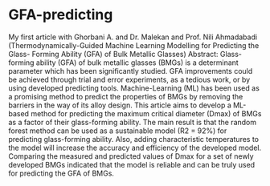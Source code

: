 # GFA-predicting
My first article with Ghorbani A. and Dr. Malekan and Prof. Nili Ahmadabadi (Thermodynamically-Guided Machine Learning Modelling for Predicting the Glass- Forming Ability (GFA) of Bulk Metallic Glasses)
Abstract:
Glass-forming ability (GFA) of bulk metallic glasses (BMGs) is a determinant parameter which has been significantly studied. GFA improvements could be achieved through trial and error experiments, as a tedious work, or by using developed predicting tools. Machine-Learning (ML) has been used as a promising method to predict the properties of BMGs by removing the barriers in the way of its alloy design. This article aims to develop a ML-based method for predicting the maximum critical diameter (Dmax) of BMGs as a factor of their glass-forming ability. The main result is that the random forest method can be used as a sustainable model (R2 = 92%) for predicting glass-forming ability. Also, adding characteristic temperatures to the model will increase the accuracy and efficiency of the developed model. Comparing the measured and predicted values of Dmax for a set of newly developed BMGs indicated that the model is reliable and can be truly used for predicting the GFA of BMGs.
